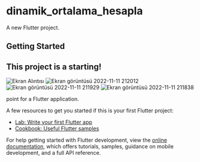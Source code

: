 # dinamik_ortalama_hesapla

A new Flutter project.

## Getting Started

## This project is a starting!
![Ekran Alıntısı](https://user-images.githubusercontent.com/79165387/201403898-2971f990-024c-486d-9ec8-49910129ba58.PNG)
![Ekran görüntüsü 2022-11-11 212012](https://user-images.githubusercontent.com/79165387/201404089-8dc7d028-1e1f-431f-8520-f7e520a950ee.png)
![Ekran görüntüsü 2022-11-11 211929](https://user-images.githubusercontent.com/79165387/201404127-a3c7ca7e-e46d-4212-a5dd-11844ca8c405.png)
![Ekran görüntüsü 2022-11-11 211838](https://user-images.githubusercontent.com/79165387/201404129-cffa31d2-124d-4fd6-93f6-c94147b34e71.png)

 point for a Flutter application.

A few resources to get you started if this is your first Flutter project:

- [Lab: Write your first Flutter app](https://docs.flutter.dev/get-started/codelab)
- [Cookbook: Useful Flutter samples](https://docs.flutter.dev/cookbook)

For help getting started with Flutter development, view the
[online documentation](https://docs.flutter.dev/), which offers tutorials,
samples, guidance on mobile development, and a full API reference.

